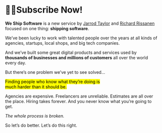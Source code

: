 # Subscribe Now!

**We Ship Software** is a new service by [Jarrod Taylor][rjt] and
[Richard Rissanen][rar] focused on one thing: **shipping software**.

<!-- TODO: Add testimonials. -->

We’ve been lucky to work with talented people over the years at all
kinds of agencies, startups, local shops, and big tech companies. 

And we’ve built some great digital products and services used by
**thousands of businesses and millions of customers**
all over the world every day.

But there’s one problem we’ve yet to see solved…

<p>
  <mark>Finding people who know what they’re doing is</mark>
<br />
  <mark>much harder than it should be.</mark>
</p>

Agencies are expensive. Freelancers are unreliable.
Estimates are all over the place. Hiring takes forever.
And you never know what you’re going to get.
<!-- A few more of these. -->

_The whole process is broken._

So let’s do better. Let’s do this right.

[rjt]: http://jarrodtaylor.me/readme
[rar]: https://richard.is
[email]: mailto:email@weshipsoftware.com

<style>h1::before {content: "🧑‍💻";}</style>
